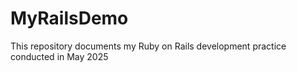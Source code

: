 # MyRailsDemo
This repository documents my Ruby on Rails development practice conducted in May 2025
